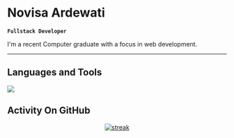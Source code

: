 # Novisa Ardewati

**`Fullstack Developer`**

I'm a recent Computer graduate with a focus in web development. 

---

## Languages and Tools

<p align="left"> <a href="https://github.com/maghribcodes"><img src="https://skillicons.dev/icons?i=vscode,github,php,js,css,html,laravel,tailwind,azure,bootstrap,discord,bots,jquery,mysql,py"> </a> </p>

## Activity On GitHub

<p align="center">
  <a href="https://github.com/maghribcodes">      
<img title="stats" alt="streak" src="https://github-readme-streak-stats.herokuapp.com/?user=Thinkright20&theme=dark&hide_border=true&stroke=f53b3b"/>
</a> 
</p>
